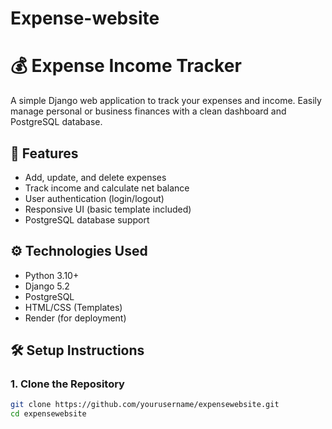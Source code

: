 # Expense-website
# 💰 Expense Income Tracker

A simple Django web application to track your expenses and income. Easily manage personal or business finances with a clean dashboard and PostgreSQL database.

## 🚀 Features

- Add, update, and delete expenses
- Track income and calculate net balance
- User authentication (login/logout)
- Responsive UI (basic template included)
- PostgreSQL database support

## ⚙️ Technologies Used

- Python 3.10+
- Django 5.2
- PostgreSQL
- HTML/CSS (Templates)
- Render (for deployment)

## 🛠️ Setup Instructions

### 1. Clone the Repository

```bash
git clone https://github.com/yourusername/expensewebsite.git
cd expensewebsite
